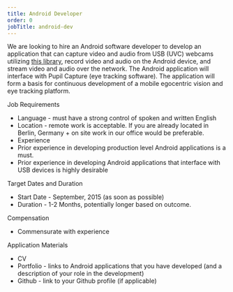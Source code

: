 ```yaml
---
title: Android Developer
order: 0
jobTitle: android-dev
---
```


We are looking to hire an Android software developer to develop an application that can capture  video and audio from USB (UVC) webcams utilizing [this library](https://github.com/saki4510t/UVCCamera), record video and audio on the Android device, and stream video and audio over the network. The Android application will interface with Pupil Capture (eye tracking software). The application will form a basis for continuous development of a mobile egocentric vision and eye tracking platform.

Job Requirements
  
  + Language - must have a strong control of spoken and written English
  + Location - remote work is acceptable. If you are already located in Berlin, Germany   + on site work in our office would be preferable.
  + Experience
  + Prior experience in developing production level Android applications is a must.    
  + Prior experience in developing Android applications that interface with USB devices is highly desirable

Target Dates and Duration
  
  + Start Date - September, 2015 (as soon as possible) 
  + Duration - 1-2 Months, potentially longer based on outcome.

Compensation
  
  + Commensurate with experience

Application Materials 
  + CV
  + Portfolio - links to Android applications that you have developed (and a description of your role in the development)
  + Github - link to your Github profile (if applicable)
